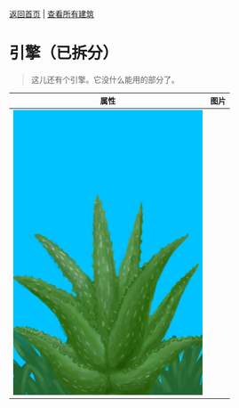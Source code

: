 [返回首页](index.md)   |  [查看所有建筑](building.md)
# 引擎（已拆分）  
> 这儿还有个引擎。它没什么能用的部分了。  
  
  属性  |   图片   
 ----  |  ----:   
   |  ![](Sprite/AloeVera.png)   
  
